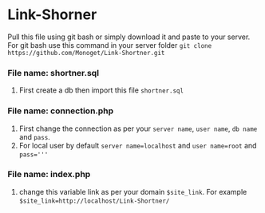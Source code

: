 # Link-Shorner
Pull this file using git bash or simply download it and paste to your server.
For git bash use this command in your server folder `git clone https://github.com/Monoget/Link-Shortner.git`
### File name: shortner.sql
1. First create a db then import this file `shortner.sql`

### File name: connection.php
1. First change the connection as per your `server name`, `user name`, `db name` and `pass`.
2. For local user by default `server name=localhost` and `user name=root` and `pass='''`

### File name: index.php
1. change this variable link as per your domain `$site_link`. For example `$site_link=http://localhost/Link-Shortner/`

